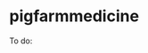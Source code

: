 # pigfarmmedicine

To do:<br>
    <!---Kereses farm number alapjan a listaban---><br>
    <!---Kulso adatbazisba valo mentes---><br>
    <!---To do list farm szam alapjan a jobb oldalra a lejaro gyogyszerek ala, ami eltunik pipalas utan---><br>
    <!---Nyelvvalaszto -> dan, angol---><br>
    <!---kiexportalas farm szam alapjan---><br>
    <!---Az osszes kiexportalt PDF aljan egy Summary a felhasznalt mennyisegbol (dosage), kulonbseget teve a g es a ml kozott---><br>
